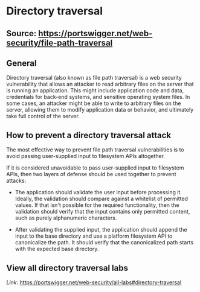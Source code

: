 # Directory traversal

## Source: <https://portswigger.net/web-security/file-path-traversal>

## General

Directory traversal (also known as file path traversal) is a web security vulnerability that allows an attacker to read arbitrary files on the server that is running an application. This might include application code and data, credentials for back-end systems, and sensitive operating system files. In some cases, an attacker might be able to write to arbitrary files on the server, allowing them to modify application data or behavior, and ultimately take full control of the server.

## How to prevent a directory traversal attack

The most effective way to prevent file path traversal vulnerabilities is to avoid passing user-supplied input to filesystem APIs altogether.

If it is considered unavoidable to pass user-supplied input to filesystem APIs, then two layers of defense should be used together to prevent attacks:

* The application should validate the user input before processing it. Ideally, the validation should compare against a whitelist of permitted values. If that isn't possible for the required functionality, then the validation should verify that the input contains only permitted content, such as purely alphanumeric characters.

* After validating the supplied input, the application should append the input to the base directory and use a platform filesystem API to canonicalize the path. It should verify that the canonicalized path starts with the expected base directory.

## View all directory traversal labs

*Link*: <https://portswigger.net/web-security/all-labs#directory-traversal>


